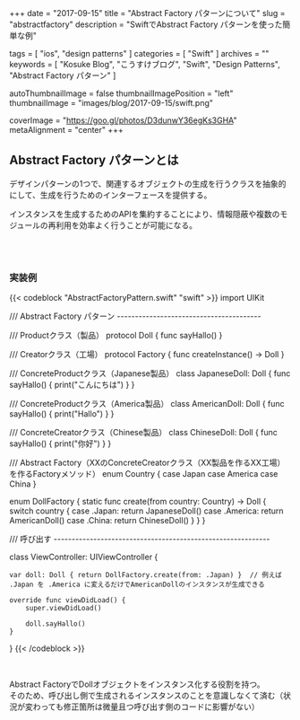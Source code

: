 +++
date = "2017-09-15"
title = "Abstract Factory パターンについて"
slug = "abstractfactory"
description = "SwiftでAbstract Factory パターンを使った簡単な例"

tags = [
	"ios",
	"design patterns"
]
categories = [
	"Swift"
]
archives = ""
keywords = [
	"Kosuke Blog",
	"こうすけブログ",
	"Swift",
	"Design Patterns",
	"Abstract Factory パターン"
]

autoThumbnailImage = false
thumbnailImagePosition = "left"
thumbnailImage = "images/blog/2017-09-15/swift.png"

coverImage = "https://goo.gl/photos/D3dunwY36egKs3GHA"
metaAlignment = "center"
+++

## Abstract Factory パターンとは
デザインパターンの1つで、関連するオブジェクトの生成を行うクラスを抽象的にして、生成を行うためのインターフェースを提供する。  

インスタンスを生成するためのAPIを集約することにより、情報隠蔽や複数のモジュールの再利用を効率よく行うことが可能になる。  

<br>

<br>

### 実装例

{{< codeblock "AbstractFactoryPattern.swift" "swift" >}}
import UIKit



/// Abstract Factory パターン ----------------------------------------

/// Productクラス（製品）
protocol Doll {
    func sayHallo()
}

/// Creatorクラス（工場）
protocol Factory {
    func createInstance() -> Doll
}

/// ConcreteProductクラス（Japanese製品）
class JapaneseDoll: Doll {
    func sayHallo() {
        print("こんにちは")
    }
}

/// ConcreteProductクラス（America製品）
class AmericanDoll: Doll {
    func sayHallo() {
        print("Hallo")
    }
}

/// ConcreteCreatorクラス（Chinese製品）
class ChineseDoll: Doll {
    func sayHallo() {
        print("你好")
    }
}

/// Abstract Factory（XXのConcreteCreatorクラス（XX製品を作るXX工場）を作るFactoryメソッド）
enum Country {
    case Japan
    case America
    case China
}

enum DollFactory {
    static func create(from country: Country) -> Doll {
        switch country {
        case .Japan:
            return JapaneseDoll()
        case .America:
            return AmericanDoll()
        case .China:
            return ChineseDoll()
        }
    }
}



/// 呼び出す ------------------------------------------------------------

class ViewController: UIViewController {
    
    var doll: Doll { return DollFactory.create(from: .Japan) }  // 例えば .Japan を .America に変えるだけでAmericanDollのインスタンスが生成できる
    
    override func viewDidLoad() {
        super.viewDidLoad()
        
        doll.sayHallo()
    }
}
{{< /codeblock >}}

<br>

Abstract FactoryでDollオブジェクトをインスタンス化する役割を持つ。  
そのため、呼び出し側で生成されるインスタンスのことを意識しなくて済む（状況が変わっても修正箇所は微量且つ呼び出す側のコードに影響がない）